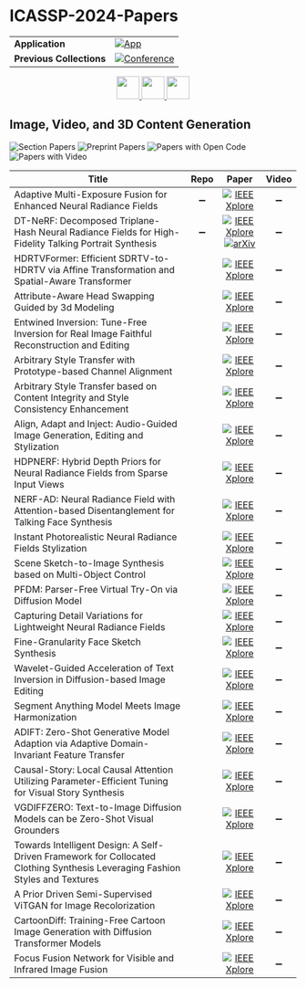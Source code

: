 # ICASSP-2024-Papers

<table>
    <tr>
        <td><strong>Application</strong></td>
        <td>
            <a href="https://huggingface.co/spaces/DmitryRyumin/NewEraAI-Papers" style="float:left;">
                <img src="https://img.shields.io/badge/🤗-NewEraAI--Papers-FFD21F.svg" alt="App" />
            </a>
        </td>
    </tr>
    <tr>
        <td><strong>Previous Collections</strong></td>
        <td>
            <a href="https://github.com/DmitryRyumin/ICASSP-2023-24-Papers/blob/main/README_2023.md">
                <img src="http://img.shields.io/badge/ICASSP-2023-0073AE.svg" alt="Conference">
            </a>
        </td>
    </tr>
</table>

<div align="center">
    <a href="https://github.com/DmitryRyumin/ICASSP-2023-24-Papers/blob/main/sections/2024/main/IVMSP-P3.md">
        <img src="https://cdn.jsdelivr.net/gh/DmitryRyumin/NewEraAI-Papers@main/images/left.svg" width="40" alt="" />
    </a>
    <a href="https://github.com/DmitryRyumin/ICASSP-2023-24-Papers/">
        <img src="https://cdn.jsdelivr.net/gh/DmitryRyumin/NewEraAI-Papers@main/images/home.svg" width="40" alt="" />
    </a>
    <a href="https://github.com/DmitryRyumin/ICASSP-2023-24-Papers/blob/main/sections/2024/main/AASP-P3.md">
        <img src="https://cdn.jsdelivr.net/gh/DmitryRyumin/NewEraAI-Papers@main/images/right.svg" width="40" alt="" />
    </a>
</div>

## Image, Video, and 3D Content Generation

![Section Papers](https://img.shields.io/badge/Section%20Papers-soon-42BA16) ![Preprint Papers](https://img.shields.io/badge/Preprint%20Papers-soon-b31b1b) ![Papers with Open Code](https://img.shields.io/badge/Papers%20with%20Open%20Code-soon-1D7FBF) ![Papers with Video](https://img.shields.io/badge/Papers%20with%20Video-soon-FF0000)

| **Title** | **Repo** | **Paper** | **Video** |
|-----------|:--------:|:---------:|:---------:|
| Adaptive Multi-Exposure Fusion for Enhanced Neural Radiance Fields | :heavy_minus_sign: | [![IEEE Xplore](https://img.shields.io/badge/IEEE-10447942-E4A42C.svg)](https://ieeexplore.ieee.org/document/10447942) | :heavy_minus_sign: |
| DT-NeRF: Decomposed Triplane-Hash Neural Radiance Fields for High-Fidelity Talking Portrait Synthesis | :heavy_minus_sign: | [![IEEE Xplore](https://img.shields.io/badge/IEEE-10448446-E4A42C.svg)](https://ieeexplore.ieee.org/document/10448446) <br /> [![arXiv](https://img.shields.io/badge/arXiv-2309.07752-b31b1b.svg)](https://arxiv.org/abs/2309.07752) | :heavy_minus_sign: |
| HDRTVFormer: Efficient SDRTV-to-HDRTV via Affine Transformation and Spatial-Aware Transformer |  | [![IEEE Xplore](https://img.shields.io/badge/IEEE-10447187-E4A42C.svg)](https://ieeexplore.ieee.org/document/10447187) | :heavy_minus_sign: |
| Attribute-Aware Head Swapping Guided by 3d Modeling |  | [![IEEE Xplore](https://img.shields.io/badge/IEEE-10446993-E4A42C.svg)](https://ieeexplore.ieee.org/document/10446993) | :heavy_minus_sign: |
| Entwined Inversion: Tune-Free Inversion for Real Image Faithful Reconstruction and Editing |  | [![IEEE Xplore](https://img.shields.io/badge/IEEE-10448490-E4A42C.svg)](https://ieeexplore.ieee.org/document/10448490) | :heavy_minus_sign: |
| Arbitrary Style Transfer with Prototype-based Channel Alignment |  | [![IEEE Xplore](https://img.shields.io/badge/IEEE-10447131-E4A42C.svg)](https://ieeexplore.ieee.org/document/10447131) | :heavy_minus_sign: |
| Arbitrary Style Transfer based on Content Integrity and Style Consistency Enhancement |  | [![IEEE Xplore](https://img.shields.io/badge/IEEE-10447437-E4A42C.svg)](https://ieeexplore.ieee.org/document/10447437) | :heavy_minus_sign: |
| Align, Adapt and Inject: Audio-Guided Image Generation, Editing and Stylization |  | [![IEEE Xplore](https://img.shields.io/badge/IEEE-10446362-E4A42C.svg)](https://ieeexplore.ieee.org/document/10446362) | :heavy_minus_sign: |
| HDPNERF: Hybrid Depth Priors for Neural Radiance Fields from Sparse Input Views |  | [![IEEE Xplore](https://img.shields.io/badge/IEEE-10446844-E4A42C.svg)](https://ieeexplore.ieee.org/document/10446844) | :heavy_minus_sign: |
| NERF-AD: Neural Radiance Field with Attention-based Disentanglement for Talking Face Synthesis |  | [![IEEE Xplore](https://img.shields.io/badge/IEEE-10446195-E4A42C.svg)](https://ieeexplore.ieee.org/document/10446195) | :heavy_minus_sign: |
| Instant Photorealistic Neural Radiance Fields Stylization |  | [![IEEE Xplore](https://img.shields.io/badge/IEEE-10446082-E4A42C.svg)](https://ieeexplore.ieee.org/document/10446082) | :heavy_minus_sign: |
| Scene Sketch-to-Image Synthesis based on Multi-Object Control |  | [![IEEE Xplore](https://img.shields.io/badge/IEEE-10446608-E4A42C.svg)](https://ieeexplore.ieee.org/document/10446608) | :heavy_minus_sign: |
| PFDM: Parser-Free Virtual Try-On via Diffusion Model |  | [![IEEE Xplore](https://img.shields.io/badge/IEEE-10446540-E4A42C.svg)](https://ieeexplore.ieee.org/document/10446540) | :heavy_minus_sign: |
| Capturing Detail Variations for Lightweight Neural Radiance Fields |  | [![IEEE Xplore](https://img.shields.io/badge/IEEE-10448413-E4A42C.svg)](https://ieeexplore.ieee.org/document/10448413) | :heavy_minus_sign: |
| Fine-Granularity Face Sketch Synthesis |  | [![IEEE Xplore](https://img.shields.io/badge/IEEE-10447315-E4A42C.svg)](https://ieeexplore.ieee.org/document/10447315) | :heavy_minus_sign: |
| Wavelet-Guided Acceleration of Text Inversion in Diffusion-based Image Editing |  | [![IEEE Xplore](https://img.shields.io/badge/IEEE-10446603-E4A42C.svg)](https://ieeexplore.ieee.org/document/10446603) | :heavy_minus_sign: |
| Segment Anything Model Meets Image Harmonization |  | [![IEEE Xplore](https://img.shields.io/badge/IEEE-10447985-E4A42C.svg)](https://ieeexplore.ieee.org/document/10447985) | :heavy_minus_sign: |
| ADIFT: Zero-Shot Generative Model Adaption via Adaptive Domain-Invariant Feature Transfer |  | [![IEEE Xplore](https://img.shields.io/badge/IEEE-10445877-E4A42C.svg)](https://ieeexplore.ieee.org/document/10445877) | :heavy_minus_sign: |
| Causal-Story: Local Causal Attention Utilizing Parameter-Efficient Tuning for Visual Story Synthesis |  | [![IEEE Xplore](https://img.shields.io/badge/IEEE-10446420-E4A42C.svg)](https://ieeexplore.ieee.org/document/10446420) | :heavy_minus_sign: |
| VGDIFFZERO: Text-to-Image Diffusion Models can be Zero-Shot Visual Grounders |  | [![IEEE Xplore](https://img.shields.io/badge/IEEE-10445945-E4A42C.svg)](https://ieeexplore.ieee.org/document/10445945) | :heavy_minus_sign: |
| Towards Intelligent Design: A Self-Driven Framework for Collocated Clothing Synthesis Leveraging Fashion Styles and Textures |  | [![IEEE Xplore](https://img.shields.io/badge/IEEE-10446336-E4A42C.svg)](https://ieeexplore.ieee.org/document/10446336) | :heavy_minus_sign: |
| A Prior Driven Semi-Supervised ViTGAN for Image Recolorization |  | [![IEEE Xplore](https://img.shields.io/badge/IEEE-10447307-E4A42C.svg)](https://ieeexplore.ieee.org/document/10447307) | :heavy_minus_sign: |
| CartoonDiff: Training-Free Cartoon Image Generation with Diffusion Transformer Models |  | [![IEEE Xplore](https://img.shields.io/badge/IEEE-10447821-E4A42C.svg)](https://ieeexplore.ieee.org/document/10447821) | :heavy_minus_sign: |
| Focus Fusion Network for Visible and Infrared Image Fusion |  | [![IEEE Xplore](https://img.shields.io/badge/IEEE-10445881-E4A42C.svg)](https://ieeexplore.ieee.org/document/10445881) | :heavy_minus_sign: |
